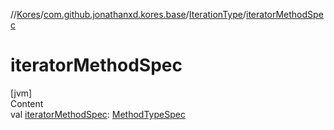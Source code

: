 //[Kores](../../index.md)/[com.github.jonathanxd.kores.base](../index.md)/[IterationType](index.md)/[iteratorMethodSpec](iterator-method-spec.md)



# iteratorMethodSpec  
[jvm]  
Content  
val [iteratorMethodSpec](iterator-method-spec.md): [MethodTypeSpec](../../com.github.jonathanxd.kores.common/-method-type-spec/index.md)  



